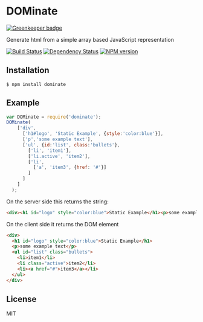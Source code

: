 # DOMinate

[![Greenkeeper badge](https://badges.greenkeeper.io/ForbesLindesay/DOMinate.svg)](https://greenkeeper.io/)

  Generate html from a simple array based JavaScript representation

[![Build Status](https://img.shields.io/travis/ForbesLindesay/DOMinate-Server/master.svg)](https://travis-ci.org/ForbesLindesay/DOMinate-Server)
[![Dependency Status](https://img.shields.io/david/ForbesLindesay/DOMinate.svg)](https://david-dm.org/ForbesLindesay/DOMinate)
[![NPM version](https://img.shields.io/npm/v/dominate.svg)](http://badge.fury.io/js/dominate)

## Installation

    $ npm install dominate

## Example

```javascript
var DOMinate = require('dominate');
DOMinate(
    ['div',
      ['h1#logo', 'Static Example', {style:'color:blue'}],
      ['p','some example text'],
      ['ul', {id:'list', class:'bullets'},
        ['li', 'item1'],
        ['li.active', 'item2'],
        ['li',
          ['a', 'item3', {href: '#'}]
        ]
      ]
    ]
  );
```

On the server side this returns the string:

```html
<div><h1 id="logo" style="color:blue">Static Example</h1><p>some example text</p><ul id="list" class="bullets"><li>item1</li><li class="active">item2</li><li><a href="#">item3</a></li></ul></div>
```

On the client side it returns the DOM element

```html
<div>
  <h1 id="logo" style="color:blue">Static Example</h1>
  <p>some example text</p>
  <ul id="list" class="bullets">
    <li>item1</li>
    <li class="active">item2</li>
    <li><a href="#">item3</a></li>
  </ul>
</div>
```

## License

  MIT